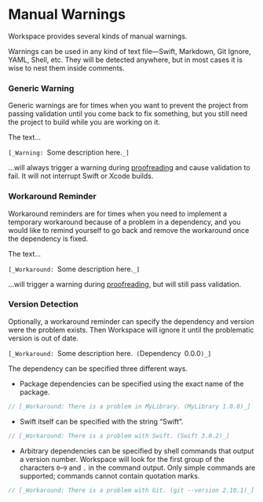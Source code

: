<!--
 Manual Warnings.md

 This source file is part of the Workspace open source project.
 https://github.com/SDGGiesbrecht/Workspace#workspace

 Copyright ©2017–2018 Jeremy David Giesbrecht and the Workspace project contributors.

 Soli Deo gloria.

 Licensed under the Apache Licence, Version 2.0.
 See http://www.apache.org/licenses/LICENSE-2.0 for licence information.
 -->

# Manual Warnings

Workspace provides several kinds of manual warnings.

Warnings can be used in any kind of text file—Swift, Markdown, Git Ignore, YAML, Shell, etc. They will be detected anywhere, but in most cases it is wise to nest them inside comments.

### Generic Warning

Generic warnings are for times when you want to prevent the project from passing validation until you come back to fix something, but you still need the project to build while you are working on it.

The text...

`[_Warning: `Some description here.`_]`

...will always trigger a warning during [proofreading](Proofreading.md) and cause validation to fail. It will not interrupt Swift or Xcode builds.

### Workaround Reminder

Workaround reminders are for times when you need to implement a temporary workaround because of a problem in a dependency, and you would like to remind yourself to go back and remove the workaround once the dependency is fixed.

The text...

`[_Workaround: `Some description here.`_]`

...will trigger a warning during [proofreading](Proofreading.md), but will still pass validation.

### Version Detection

Optionally, a workaround reminder can specify the dependency and version were the problem exists. Then Workspace will ignore it until the problematic version is out of date.

`[_Workaround: `Some description here.` (`Dependency` `0.0.0`)_]`

The dependency can be specified three different ways.

- Package dependencies can be specified using the exact name of the package.
```swift
// [_Workaround: There is a problem in MyLibrary. (MyLibrary 1.0.0)_]
```

- Swift itself can be specified with the string “Swift”.
```swift
// [_Workaround: There is a problem with Swift. (Swift 3.0.2)_]
```

- Arbitrary dependencies can be specified by shell commands that output a version number. Workspace will look for the first group of the characters `0`–`9` and `.` in the command output. Only simple commands are supported; commands cannot contain quotation marks.
```swift
// [_Workaround: There is a problem with Git. (git --version 2.10.1)_]
```
